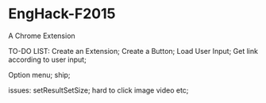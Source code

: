 # EngHack-F2015
A Chrome Extension

TO-DO LIST:
Create an Extension;
Create a Button;
Load User Input;
Get link according to user input;

Option menu;
ship;

issues:
setResultSetSize;
hard to click image video etc;
